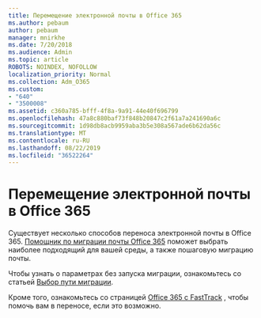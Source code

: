 ```yaml
---
title: Перемещение электронной почты в Office 365
ms.author: pebaum
author: pebaum
manager: mnirkhe
ms.date: 7/20/2018
ms.audience: Admin
ms.topic: article
ROBOTS: NOINDEX, NOFOLLOW
localization_priority: Normal
ms.collection: Adm_O365
ms.custom:
- "640"
- "3500008"
ms.assetid: c360a785-bfff-4f8a-9a91-44e40f696799
ms.openlocfilehash: 47a8c880baf73f848b20847c2f61a7a241690a6c
ms.sourcegitcommit: 1d98db8acb9959aba3b5e308a567ade6b62da56c
ms.translationtype: MT
ms.contentlocale: ru-RU
ms.lasthandoff: 08/22/2019
ms.locfileid: "36522264"
---
```

# <a name="move-email-to-office-365"></a>Перемещение электронной почты в Office 365

Существует несколько способов переноса электронной почты в Office 365. [Помощник по миграции почты Office 365](https://aka.ms/alchemyinsight-mailmigrationadvisor) поможет выбрать наиболее подходящий для вашей среды, а также пошаговую миграцию почты.
  
Чтобы узнать о параметрах без запуска миграции, ознакомьтесь со статьей [Выбор пути миграции](https://docs.microsoft.com/Exchange/mailbox-migration/decide-on-a-migration-path).

Кроме того, ознакомьтесь со страницей [Office 365 с FastTrack](https://www.microsoft.com/fasttrack/microsoft-365/office-365) , чтобы помочь вам в переносе, если это возможно.
  